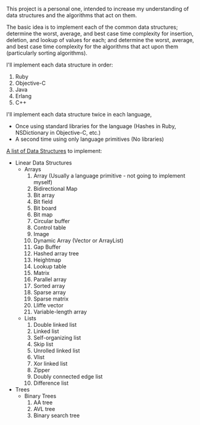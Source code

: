 This project is a personal one, intended to increase my understanding of data
structures and the algorithms that act on them.

The basic idea is to implement each of the common data structures; determine the
worst, average, and best case time complexity for insertion, deletion, and
lookup of values for each; and determine the worst, average, and best case time
complexity for the algorithms that act upon them (particularly sorting
algorithms).

I'll implement each data structure in order:
1. Ruby
1. Objective-C
1. Java
1. Erlang
1. C++

I'll implement each data structure twice in each language,
* Once using standard libraries for the language (Hashes in Ruby, NSDictionary
  in Objective-C, etc.)
* A second time using only language primitives (No libraries)

[A list of Data Structures](http://en.wikipedia.org/wiki/List_of_data_structures)
to implement:
* Linear Data Structures
  * Arrays
    1. Array (Usually a language primitive - not going to implement myself)
    1. Bidirectional Map
    1. Bit array
    1. Bit field
    1. Bit board
    1. Bit map
    1. Circular buffer
    1. Control table
    1. Image
    1. Dynamic Array (Vector or ArrayList)
    1. Gap Buffer
    1. Hashed array tree
    1. Heightmap
    1. Lookup table
    1. Matrix
    1. Parallel array
    1. Sorted array
    1. Sparse array
    1. Sparse matrix
    1. Lliffe vector
    1. Variable-length array
  * Lists
    1. Double linked list
    1. Linked list
    1. Self-organizing list
    1. Skip list
    1. Unrolled linked list
    1. Vlist
    1. Xor linked list
    1. Zipper
    1. Doubly connected edge list
    1. Difference list
* Trees
  * Binary Trees
    1. AA tree
	1. AVL tree
	1. Binary search tree
